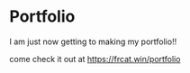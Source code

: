 # Portfolio

I am just now getting to making my portfolio!!

come check it out at <a href="https://frcat.win/portfolio">https://frcat.win/portfolio</a>
